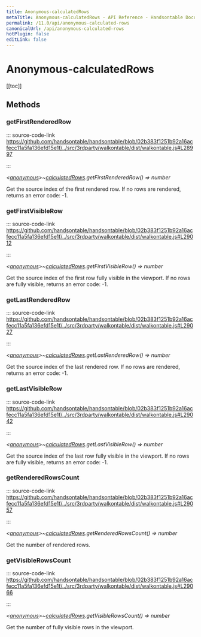 ```yaml
---
title: Anonymous-calculatedRows
metaTitle: Anonymous-calculatedRows - API Reference - Handsontable Documentation
permalink: /11.0/api/anonymous-calculated-rows
canonicalUrl: /api/anonymous-calculated-rows
hotPlugin: false
editLink: false
---
```


# Anonymous-calculatedRows

[[toc]]
## Methods

### getFirstRenderedRow
  
::: source-code-link https://github.com/handsontable/handsontable/blob/02b383f1251b92a16acfecc11a5fa136efd15e1f/../src/3rdparty/walkontable/dist/walkontable.js#L28997

:::

_&lt;[anonymous](@/api/anonymous.md)&gt;~[calculatedRows](@/api/calculatedRows.md).getFirstRenderedRow() ⇒ number_

Get the source index of the first rendered row. If no rows are rendered, returns an error code: -1.



### getFirstVisibleRow
  
::: source-code-link https://github.com/handsontable/handsontable/blob/02b383f1251b92a16acfecc11a5fa136efd15e1f/../src/3rdparty/walkontable/dist/walkontable.js#L29012

:::

_&lt;[anonymous](@/api/anonymous.md)&gt;~[calculatedRows](@/api/calculatedRows.md).getFirstVisibleRow() ⇒ number_

Get the source index of the first row fully visible in the viewport. If no rows are fully visible, returns an error code: -1.



### getLastRenderedRow
  
::: source-code-link https://github.com/handsontable/handsontable/blob/02b383f1251b92a16acfecc11a5fa136efd15e1f/../src/3rdparty/walkontable/dist/walkontable.js#L29027

:::

_&lt;[anonymous](@/api/anonymous.md)&gt;~[calculatedRows](@/api/calculatedRows.md).getLastRenderedRow() ⇒ number_

Get the source index of the last rendered row. If no rows are rendered, returns an error code: -1.



### getLastVisibleRow
  
::: source-code-link https://github.com/handsontable/handsontable/blob/02b383f1251b92a16acfecc11a5fa136efd15e1f/../src/3rdparty/walkontable/dist/walkontable.js#L29042

:::

_&lt;[anonymous](@/api/anonymous.md)&gt;~[calculatedRows](@/api/calculatedRows.md).getLastVisibleRow() ⇒ number_

Get the source index of the last row fully visible in the viewport. If no rows are fully visible, returns an error code: -1.



### getRenderedRowsCount
  
::: source-code-link https://github.com/handsontable/handsontable/blob/02b383f1251b92a16acfecc11a5fa136efd15e1f/../src/3rdparty/walkontable/dist/walkontable.js#L29057

:::

_&lt;[anonymous](@/api/anonymous.md)&gt;~[calculatedRows](@/api/calculatedRows.md).getRenderedRowsCount() ⇒ number_

Get the number of rendered rows.



### getVisibleRowsCount
  
::: source-code-link https://github.com/handsontable/handsontable/blob/02b383f1251b92a16acfecc11a5fa136efd15e1f/../src/3rdparty/walkontable/dist/walkontable.js#L29066

:::

_&lt;[anonymous](@/api/anonymous.md)&gt;~[calculatedRows](@/api/calculatedRows.md).getVisibleRowsCount() ⇒ number_

Get the number of fully visible rows in the viewport.



